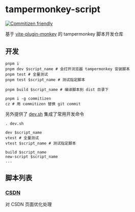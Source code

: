 # tampermonkey-script

[![Commitizen friendly](https://img.shields.io/badge/commitizen-friendly-brightgreen.svg)](http://commitizen.github.io/cz-cli/)

基于 [vite-plugin-monkey](https://github.com/lisonge/vite-plugin-monkey) 的 tampermonkey 脚本开发仓库

## 开发

```shell
pnpm i
pnpm dev $script_name # 会打开浏览器 tampermonkey 安装脚本
pnpm test # 全量测试
pnpm test $script_name # 测试指定脚本

pnpm build $script_name # 编译脚本到 dist 目录下

pnpm i -g commitizen
cz # 用 commitizen 替换 git commit
```

另外提供了 [dev.sh](dev.sh) 集成了常用开发命令

```shell
. dev.sh

dev $script_name
vtest # 全量测试
vtest $script_name # 测试指定脚本

build $script_name
new-script $script_name
...
```

## 脚本列表

### [CSDN](./src/csdn/)

对 CSDN 页面优化处理
